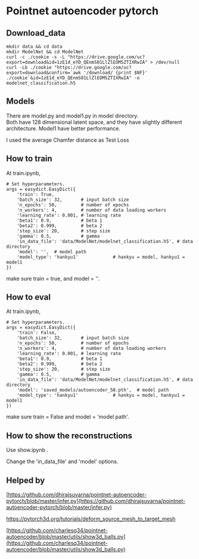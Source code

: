 # Pointnet autoencoder pytorch

## Download_data

```
mkdir data && cd data
mkdir ModelNet && cd ModelNet
curl -c ./cookie -s -L "https://drive.google.com/uc?export=download&id=1zE1d_eYD_QEnmS01LlZlEOMSZTIXRwIA" > /dev/null
curl -Lb ./cookie "https://drive.google.com/uc?export=download&confirm=`awk '/download/ {print $NF}' ./cookie`&id=1zE1d_eYD_QEnmS01LlZlEOMSZTIXRwIA" -o modelnet_classification.h5

```
## Models
There are model.py and model1.py in model directory.  
Both have 128 dimensional latent space, and they have slightly different architecture.
Model1 have better performance.

I used the average Chamfer distance as Test Loss
  
## How to train
At train.ipynb,
```
# Set hyperparameters.
args = easydict.EasyDict({
    'train': True,
    'batch_size': 32,       # input batch size
    'n_epochs': 50,         # number of epochs
    'n_workers': 4,         # number of data loading workers
    'learning_rate': 0.001, # learning rate
    'beta1': 0.9,           # beta 1
    'beta2': 0.999,         # beta 2
    'step_size': 20,        # step size
    'gamma': 0.5,           # gamma
    'in_data_file': 'data/ModelNet/modelnet_classification.h5', # data directory
    'model': '',  # model path
    'model_type': 'hankyu1'             # hankyu = model, hankyu1 = model1
})
```
make sure train = true, and model = ''.
## How to eval
At train.ipynb,
```
# Set hyperparameters.
args = easydict.EasyDict({
    'train': False,
    'batch_size': 32,       # input batch size
    'n_epochs': 50,         # number of epochs
    'n_workers': 4,         # number of data loading workers
    'learning_rate': 0.001, # learning rate
    'beta1': 0.9,           # beta 1
    'beta2': 0.999,         # beta 2
    'step_size': 20,        # step size
    'gamma': 0.5,           # gamma
    'in_data_file': 'data/ModelNet/modelnet_classification.h5', # data directory
    'model': 'saved_models/autoencoder_50.pth',  # model path
    'model_type': 'hankyu1'             # hankyu = model, hankyu1 = model1
})
```
make sure train = False and model = 'model path'.
## How to show the reconstructions
Use show.ipynb .  
  
Change the 'in_data_file' and 'model' options. 

## Helped by
[https://github.com/dhirajsuvarna/pointnet-autoencoder-pytorch/blob/master/infer.py](https://github.com/dhirajsuvarna/pointnet-autoencoder-pytorch/blob/master/infer.py)

https://pytorch3d.org/tutorials/deform_source_mesh_to_target_mesh

[https://github.com/charlesq34/pointnet-autoencoder/blob/master/utils/show3d_balls.py](https://github.com/charlesq34/pointnet-autoencoder/blob/master/utils/show3d_balls.py)
